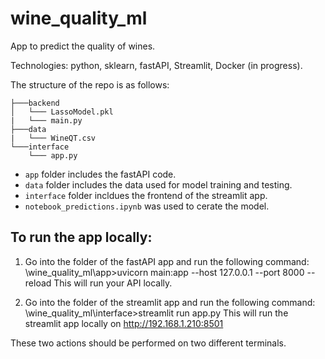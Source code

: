 # wine_quality_ml
App to predict the quality of wines.

Technologies: python, sklearn, fastAPI, Streamlit, Docker (in progress).

The structure of the repo is as follows:
```
├───backend
│   └─── LassoModel.pkl
|   └─── main.py
├───data
|   └─── WineQT.csv
└───interface
    └─── app.py

```
- <code>app</code> folder includes the fastAPI code.
- <code>data</code> folder includes the data used for model training and testing.
- <code>interface</code> folder incldues the frontend of the streamlit app.
- <code>notebook_predictions.ipynb</code> was used to cerate the model.

## To run the app locally:
1. Go into the folder of the fastAPI app and run the following command:
    \wine_quality_ml\app>uvicorn main:app --host 127.0.0.1 --port 8000 --reload
This will run your API locally.

2. Go into the folder of the streamlit app and run the following command:
    \wine_quality_ml\interface>streamlit run app.py
This will run the streamlit app locally on http://192.168.1.210:8501

These two actions should be performed on two different terminals.
